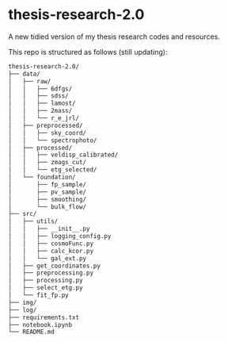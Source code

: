 # thesis-research-2.0
A new tidied version of my thesis research codes and resources.

This repo is structured as follows (still updating):
```bash
thesis-research-2.0/
├── data/
│   ├── raw/
│   │   ├── 6dfgs/
│   │   ├── sdss/
│   │   ├── lamost/
│   │   ├── 2mass/
│   │   └── r_e_jrl/
│   ├── preprocessed/
│   │   ├── sky_coord/
│   │   └── spectrophoto/
│   ├── processed/
│   │   ├── veldisp_calibrated/
│   │   ├── zmags_cut/
│   │   └── etg_selected/
│   └── foundation/
│       ├── fp_sample/
│       ├── pv_sample/
│       ├── smoothing/
│       └── bulk_flow/
├── src/
│   ├── utils/
│   │   ├── __init__.py
│   │   ├── logging_config.py
│   │   ├── cosmoFunc.py
│   │   ├── calc_kcor.py
│   │   └── gal_ext.py
│   ├── get_coordinates.py
│   ├── preprocessing.py
│   ├── processing.py
│   ├── select_etg.py
│   └── fit_fp.py
├── img/
├── log/
├── requirements.txt
├── notebook.ipynb
└── README.md
```